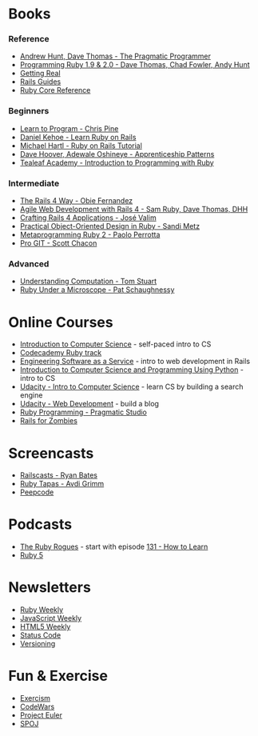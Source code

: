 Books
==============

### Reference
* [Andrew Hunt, Dave Thomas - The Pragmatic Programmer](http://pragprog.com/book/tpp/the-pragmatic-programmer)
* [Programming Ruby 1.9 & 2.0 - Dave Thomas, Chad Fowler, Andy Hunt](http://pragprog.com/book/ruby4/programming-ruby-1-9-2-0)
* [Getting Real](https://gettingreal.37signals.com/)
* [Rails Guides](http://guides.rubyonrails.org/)
* [Ruby Core Reference](http://ruby-doc.org/)

### Beginners
* [Learn to Program - Chris Pine](https://pine.fm/LearnToProgram/)
* [Daniel Kehoe - Learn Ruby on Rails](http://learn-rails.com/learn-ruby-on-rails.html)
* [Michael Hartl - Ruby on Rails Tutorial](http://www.railstutorial.org/)
* [Dave Hoover, Adewale Oshineye - Apprenticeship Patterns](http://chimera.labs.oreilly.com/books/1234000001813/index.html)
* [Tealeaf Academy - Introduction to Programming with Ruby](http://www.gotealeaf.com/books/ruby)

### Intermediate
* [The Rails 4 Way - Obie Fernandez](https://leanpub.com/tr4w)
* [Agile Web Development with Rails 4 - Sam Ruby, Dave Thomas, DHH](http://pragprog.com/book/rails4/agile-web-development-with-rails-4)
* [Crafting Rails 4 Applications - José Valim](http://pragprog.com/book/jvrails2/crafting-rails-4-applications)
* [Practical Object-Oriented Design in Ruby - Sandi Metz](http://poodr.com/)
* [Metaprogramming Ruby 2 - Paolo Perrotta](http://pragprog.com/book/ppmetr2/metaprogramming-ruby-2)
* [Pro GIT - Scott Chacon](http://git-scm.com/book)

### Advanced
* [Understanding Computation - Tom Stuart](http://computationbook.com/)
* [Ruby Under a Microscope - Pat Schaughnessy](http://patshaughnessy.net/ruby-under-a-microscope)

Online Courses
================
* [Introduction to Computer Science](https://www.edx.org/course/harvardx/harvardx-cs50x-introduction-computer-1022) - self-paced intro to CS
* [Codecademy Ruby track](http://www.codecademy.com/tracks/ruby)
* [Engineering Software as a Service](https://www.edx.org/course/uc-berkeleyx/uc-berkeleyx-cs169-1x-engineering-1377) - intro to web development in Rails
* [Introduction to Computer Science and Programming Using Python](https://www.edx.org/course/mitx/mitx-6-00-1x-introduction-computer-1841) - intro to CS
* [Udacity - Intro to Computer Science](https://www.udacity.com/course/cs101) - learn CS by building a search engine
* [Udacity - Web Development](https://www.udacity.com/course/cs253) - build a blog
* [Ruby Programming - Pragmatic Studio](http://pragmaticstudio.com/ruby)
* [Rails for Zombies](http://railsforzombies.org/)

Screencasts
==============
* [Railscasts - Ryan Bates](http://www.railstutorial.org/)
* [Ruby Tapas - Avdi Grimm](http://www.rubytapas.com/)
* [Peepcode](http://www.pluralsight.com/training/Courses/Find?highlight=true&searchTerm=peepcode)

Podcasts
==============
* [The Ruby Rogues](http://rubyrogues.com/) - start with episode [131 - How to Learn](http://rubyrogues.com/131-rr-how-to-learn/)
* [Ruby 5](http://ruby5.envylabs.com/)

Newsletters
===========
* [Ruby Weekly](http://rubyweekly.com/)
* [JavaScript Weekly](http://javascriptweekly.com/)
* [HTML5 Weekly](http://html5weekly.com/)
* [Status Code](http://statuscode.org/)
* [Versioning](http://www.sitepoint.com/versioning/)

Fun & Exercise
==============
* [Exercism](http://exercism.io/)
* [CodeWars](http://www.codewars.com/)
* [Project Euler](http://projecteuler.net)
* [SPOJ](http://www.spoj.com/)
